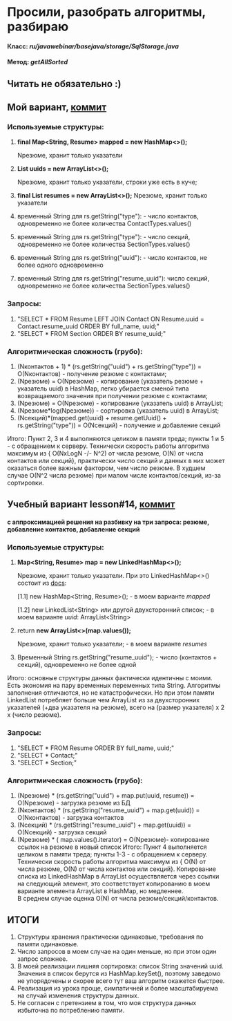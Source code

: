 # Просили, разобрать алгоритмы, разбираю
#### Класс: *ru/javawebinar/basejava/storage/SqlStorage.java*
#### Метод: *getAllSorted*

## Читать не обязательно :)

## Мой вариант, [коммит](https://github.com/uglic2018/basejava/commit/dad9fff360ce720933f4f21442cff9963f50011a)

### Используемые структуры:
1. **final Map<String, Resume> mapped = new HashMap<>();** 

   Nрезюме, хранит только указатели

2. **List<String> uuids = new ArrayList<>();**
 
   Nрезюме, хранит только указатели, строки уже есть в куче;
 
3. **final List<Resume> resumes = new ArrayList<>();**
   Nрезюме, хранит только указатели
   
4. временный String для rs.getString("type"): - число контактов, одновременно не более количества ContactTypes.values()
5. временный String для rs.getString("type"): - число секций, одновременно не более количества SectionTypes.values()
6. временный String для rs.getString("uuid"): - число контактов, не более одного одновременно
7. временный String для rs.getString("resume_uuid"): число секций, одновременно не более количества SectionTypes.values()

### Запросы:
1. "SELECT * FROM Resume LEFT JOIN Contact ON Resume.uuid = Contact.resume_uuid ORDER BY full_name, uuid;"
2. "SELECT * FROM Section ORDER BY resume_uuid;"

### Алгоритмическая сложность (грубо):
1. (Nконтактов + 1) * (rs.getString("uuid") + rs.getString("type")) = O(Nконтактов) - получение резюме с контактами;
2. (Nрезюме) = O(Nрезюме) - копирование (указатель резюме + указатель uuid) в HashMap, легко убирается сменой типа возвращаемого значения при получении резюме с контактами;
3. (Nрезюме) = O(Nрезюме) - копирование (указатель uuid) в ArrayList;
4. (Nрезюме*log(Nрезюме)) - сортировка (указатель uuid) в ArrayList;
5. (Nсекций)*(mapped.get(uuid) + resume.getUuid() + rs.getString("type")) = O(Nсекций) - получение и добавление секций

Итого:
Пункт 2, 3 и 4 выполняются целиком в памяти треда; пункты 1 и 5 - с обращением к серверу.
Технически скорость работы алгоритма максимум из { O(NxLogN -/- N^2) от числа резюме, O(N) от числа контактов или секций},
практически число секций и данных в них может оказаться более важным фактором, чем число резюме.
В худшем случае O(N^2 числа резюме) при малом числе контактов/секций, из-за сортировки.


## Учебный вариант lesson#14, [коммит](https://github.com/JavaWebinar/basejava/blob/02aee9744d7512dfa9ffbebe00ad415ffe5f71ea)

#### с аппроксимацией решения на разбивку на три запроса: резюме, добавление контактов, добавление секций

### Используемые структуры:
1. **Map<String, Resume> map = new LinkedHashMap<>();**

   Nрезюме, хранит только указатели.
   При это LinkedHashMap<>() состоит из [docs](https://docs.oracle.com/javase/8/docs/api/java/util/LinkedHashMap.html):

   [1.1] new HashMap<String, Resume>(); - в моем варианте *mapped*

   [1.2] new LinkedList\<String\> или другой двухсторонний список; - в моем варианте *uuid*: ArrayList\<String\>

2. return **new ArrayList<>(map.values());**
 
   Nрезюме, хранит только указатели; - в моем варианте *resumes*

3. Временный String rs.getString("resume_uuid"); - число (контактов + секций), одновременно не более одной

Итого: основные структуры данных фактически идентичны с моими. Есть экономия на пару временных переменных
типа String. Алгоритмы заполнения отличаются, но не катастрофически.
Но при этом памяти LinkedList потребляет больше чем ArrayList из за двухсторонних указателей (+два указателя на резюме),
всего на (размер указателя) х 2 х (число резюме).

### Запросы: 
1. "SELECT * FROM Resume ORDER BY full_name, uuid;"
2. "SELECT * Contact;"
2. "SELECT * Section;"

### Алгоритмическая сложность (грубо):
1. (Nрезюме) * (rs.getString("uuid") + map.put(uuid, resume)) = O(Nрезюме) - загрузка резюме из БД
2. (Nконтактов) * (rs.getString("resume_uuid") + map.get(uuid)) = O(Nконтактов) - загрузка контактов
3. (Nсекций) * (rs.getString("resume_uuid") + map.get(uuid)) = O(Nсекций) - загрузка секций
4. (Nрезюме) * ( map.values().iterator) = O(Nрезюме)- копирование ссылок на резюме в новый список
Итого:
Пункт 4 выполняется целиком в памяти треда; пункты 1-3 - с обращением к серверу.
Технически скорость работы алгоритма максимум из { O(N) от числа резюме, O(N) от числа контактов или секций}.
Копирование списка из LinkedHashMap в ArrayList осуществляется через ссылки на следующий
элемент, это соответствует копированию в моем варианте элемента ArrayList в HashMap,
но медленнее.  
В среднем случае оценка O(N) от числа резюме/секций/контактов.

## ИТОГИ
1. Структуры хранения практически одинаковые, требования по памяти одинаковые.
2. Число запросов в моем случае на один меньше, но при этом один запрос сложнее.
3. В моей реализации лишняя сортировка: список String значений uuid. Значения
в список берутся из HashMap.keySet(), поэтому заведомо не упорядочены и скорее
всего тут ваш алгоритм окажется быстрее.
4. Реализация из урока проще, симпатичней и более масштабируема на случай изменения структуры данных.
5. Не согласен с претензием в том, что моя структура данных избыточна по потреблению памяти.   